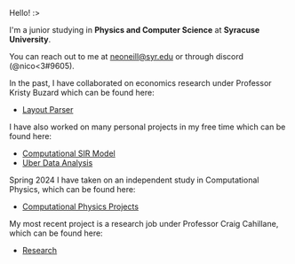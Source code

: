 Hello! :>

I'm a junior studying in **Physics and Computer Science** at **Syracuse University**. 

You can reach out to me at [neoneill@syr.edu](mailto:neoneill@syr.edu) or through discord (@nico<3#9605).

In the past, I have collaborated on economics research under Professor Kristy Buzard which can be found here:

- [Layout Parser](https://github.com/ninoc0/Layout-Parser)

I have also worked on many personal projects in my free time which can be found here:
- [Computational SIR Model](https://github.com/ninoc0/Computational_SIR_Model)
- [Uber Data Analysis](https://github.com/ninoc0/Uber-Data-Analysis)

Spring 2024 I have taken on an independent study in Computational Physics, which can be found here:
- [Computational Physics Projects](https://github.com/ninoc0/Computational-Physics-Projects)

My most recent project is a research job under Professor Craig Cahillane, which can be found here:
- [Research](https://github.com/ninoc0/Research)
